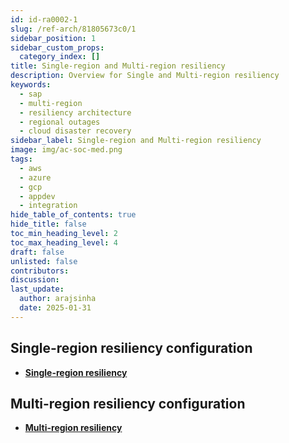 ```yaml
---
id: id-ra0002-1
slug: /ref-arch/81805673c0/1
sidebar_position: 1
sidebar_custom_props:
  category_index: []
title: Single-region and Multi-region resiliency
description: Overview for Single and Multi-region resiliency
keywords:
  - sap
  - multi-region
  - resiliency architecture
  - regional outages
  - cloud disaster recovery
sidebar_label: Single-region and Multi-region resiliency
image: img/ac-soc-med.png
tags:
  - aws
  - azure
  - gcp
  - appdev
  - integration
hide_table_of_contents: true
hide_title: false
toc_min_heading_level: 2
toc_max_heading_level: 4
draft: false
unlisted: false
contributors:
discussion: 
last_update:
  author: arajsinha
  date: 2025-01-31
---
```


## Single-region resiliency configuration
- **[Single-region resiliency](1-single-region-resiliency/readme.md)**

## Multi-region resiliency configuration
- **[Multi-region resiliency](2-multi-region-resiliency/readme.md)**